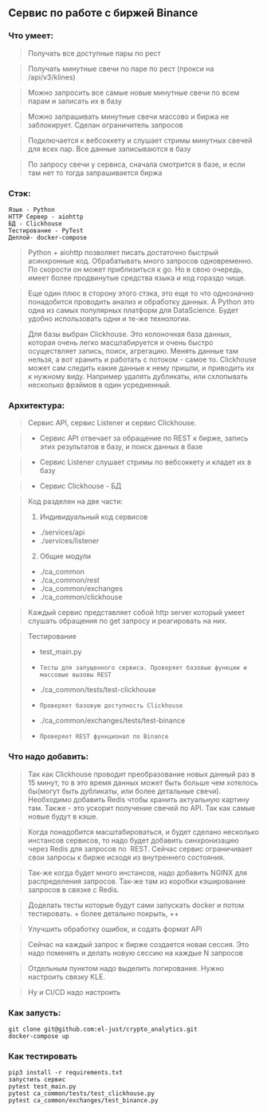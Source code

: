 ## Сервис по работе с биржей Binance

### Что умеет:
> Получать все доступные пары по рест

> Получать минутные свечи по паре по рест (прокси на /api/v3/klines)

> Можно запросить все самые новые минутные свечи по всем парам и записать их в базу

> Можно запрашивать минутные свечи массово и биржа не заблокирует. Сделан ограничитель запросов

> Подключается к вебсоккету и слушает стримы минутных свечей для всех пар. Все данные записываются в базу 

> По запросу свечи у сервиса, сначала смотрится в базе, и если там нет то тогда запрашивается биржа

### Стэк:
    Язык - Python
    HTTP Сервер - aiohttp
    БД - Clickhouse
    Тестирование - PyTest
    Деплой- docker-compose

> Python + aiohttp позволяет писать достаточно быстрый асинхронные код. Обрабатывать много запросов одновременно. По скорости он может приблизиться к go. Но в свою очередь, имеет более продвинутые средства языка и код гораздо чище.

> Еще один плюс в сторону этого стэка, это еще то что однозначно понадобится проводить анализ и обработку данных. А Python это одна из самых популярных платформ для DataScience. Будет удобно использовать одни и те-же технологии.

> Для базы выбран Clickhouse. Это колоночная база данных, которая очень легко масштабируется и очень быстро осуществляет запись, поиск, агрегацию. Менять данные там нельзя, а вот хранить и работать с потоком - самое то. Clickhouse может сам следить какие данные к нему пришли, и приводить их к нужному виду. Например удалять дубликаты, или схлопывать несколько фрэймов в один усредненный.

### Архитектура:
> Сервис API, сервис Listener и сервис Clickhouse.

> * Сервис API отвечает за обращение по REST к бирже, запись этих результатов в базу, и поиск данных в базе

> * Сервис Listener слушает стримы по вебсоккету и кладет их в базу

> * Сервис Clickhouse - БД

> Код разделен на две части:
> 1. Индивидуальный код сервисов
> * ./services/api
> * ./services/listener
> 2. Общие модули
> * ./ca_common
> * ./ca_common/rest
> * ./ca_common/exchanges
> * ./ca_common/clickhouse

> Каждый сервис представляет собой http server который умеет слушать обращения по get запросу и реагировать на них. 

> Тестирование	
> * test_main.py
> *     Тесты для запущенного сервиса. Проверяет базовые функции и массовые вызовы REST
> * ./ca_common/tests/test-clickhouse
> *     Проверяет базовую доступность Clickhouse
> * ./ca_common/exchanges/tests/test-binance
> *     Проверяет REST функционал по Binance

### Что надо добавить:
> Так как Clickhouse проводит преобразование новых данный раз в 15 минут, то в это время данных может быть больше чем хотелось бы(могут быть дубликаты, или более детальные свечи). Необходимо добавить Redis чтобы хранить актуальную картину там. Также - это ускорит получение свечей по API. Так как самые новые будут в кэше.

> Когда понадобится масштабироваться, и будет сделано несколько инстансов сервисов, то надо будет добавить синхронизацию через Redis для запросов по  REST. Сейчас сервис ограничивает свои запросы к бирже исходя из внутреннего состояния. 

> Так-же когда будет много инстансов, надо добавить NGINX для распределения запросов. Так-же там из коробки кэширование запросов в связке с Redis.

> Доделать тесты которые будут сами запускать docker и потом тестировать. + более детально покрыть, ++

> Улучшить обработку ошибок, и содать формат API

> Сейчас на каждый запрос к бирже создается новая сессия. Это надо поменять и делать новую сессию на каждые N запросов

> Отдельным пунктом надо выделить логирование. Нужно настроить связку KLE.

> Ну и CI/CD надо настроить

### Как запусть:
```
git clone git@github.com:el-just/crypto_analytics.git
docker-compose up
```

### Как тестировать
```
pip3 install -r requirements.txt
запустить сервис
pytest test_main.py
pytest ca_common/tests/test_clickhouse.py
pytest ca_common/exchanges/test_binance.py
```
